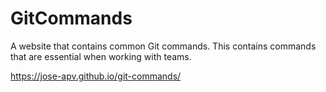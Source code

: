 # GitCommands
A website that contains common Git commands. This contains commands that are essential when working with teams.

https://jose-apv.github.io/git-commands/
